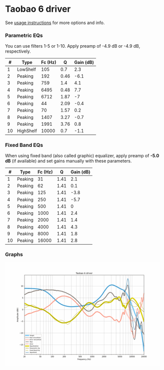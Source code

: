 # Taobao 6 driver
See [usage instructions](https://github.com/jaakkopasanen/AutoEq#usage) for more options and info.

### Parametric EQs
You can use filters 1-5 or 1-10. Apply preamp of -4.9 dB or -4.9 dB, respectively.

|   # | Type      |   Fc (Hz) |    Q |   Gain (dB) |
|-----|-----------|-----------|------|-------------|
|   1 | LowShelf  |       105 | 0.7  |         2.3 |
|   2 | Peaking   |       192 | 0.46 |        -6.1 |
|   3 | Peaking   |       759 | 1.4  |         4.1 |
|   4 | Peaking   |      6495 | 0.48 |         7.7 |
|   5 | Peaking   |      6712 | 1.87 |        -7   |
|   6 | Peaking   |        44 | 2.09 |        -0.4 |
|   7 | Peaking   |        70 | 1.57 |         0.2 |
|   8 | Peaking   |      1407 | 3.27 |        -0.7 |
|   9 | Peaking   |      1991 | 3.76 |         0.8 |
|  10 | HighShelf |     10000 | 0.7  |        -1.1 |

### Fixed Band EQs
When using fixed band (also called graphic) equalizer, apply preamp of **-5.0 dB** (if available) and set gains manually with these parameters.

|   # | Type    |   Fc (Hz) |    Q |   Gain (dB) |
|-----|---------|-----------|------|-------------|
|   1 | Peaking |        31 | 1.41 |         2.1 |
|   2 | Peaking |        62 | 1.41 |         0.1 |
|   3 | Peaking |       125 | 1.41 |        -3.8 |
|   4 | Peaking |       250 | 1.41 |        -5.7 |
|   5 | Peaking |       500 | 1.41 |         0   |
|   6 | Peaking |      1000 | 1.41 |         2.4 |
|   7 | Peaking |      2000 | 1.41 |         1.4 |
|   8 | Peaking |      4000 | 1.41 |         4.3 |
|   9 | Peaking |      8000 | 1.41 |         1.8 |
|  10 | Peaking |     16000 | 1.41 |         2.8 |

### Graphs
![](./Taobao%206%20driver.png)
